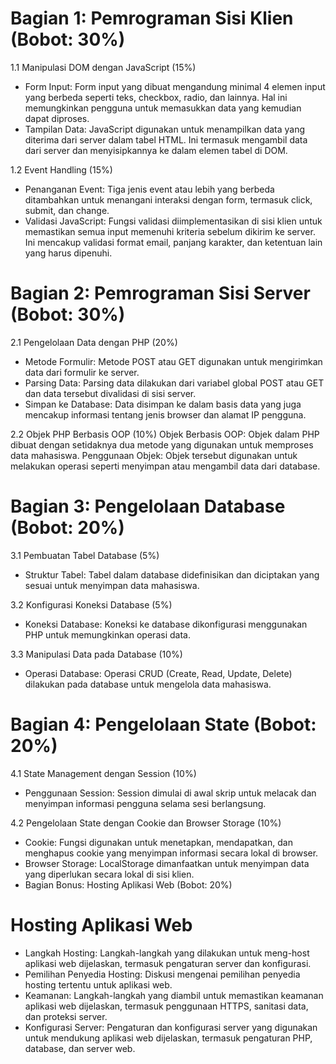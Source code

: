 # Bagian 1: Pemrograman Sisi Klien (Bobot: 30%)

1.1 Manipulasi DOM dengan JavaScript (15%)
- Form Input: Form input yang dibuat mengandung minimal 4 elemen input yang berbeda seperti teks, checkbox, radio, dan lainnya. Hal ini memungkinkan pengguna untuk memasukkan data yang kemudian dapat diproses.
- Tampilan Data: JavaScript digunakan untuk menampilkan data yang diterima dari server dalam tabel HTML. Ini termasuk mengambil data dari server dan menyisipkannya ke dalam elemen tabel di DOM.

1.2 Event Handling (15%)
- Penanganan Event: Tiga jenis event atau lebih yang berbeda ditambahkan untuk menangani interaksi dengan form, termasuk click, submit, dan change.
- Validasi JavaScript: Fungsi validasi diimplementasikan di sisi klien untuk memastikan semua input memenuhi kriteria sebelum dikirim ke server. Ini mencakup validasi format email, panjang karakter, dan ketentuan lain yang harus dipenuhi.

# Bagian 2: Pemrograman Sisi Server (Bobot: 30%)

2.1 Pengelolaan Data dengan PHP (20%)
- Metode Formulir: Metode POST atau GET digunakan untuk mengirimkan data dari formulir ke server.
- Parsing Data: Parsing data dilakukan dari variabel global POST atau GET dan data tersebut divalidasi di sisi server.
- Simpan ke Database: Data disimpan ke dalam basis data yang juga mencakup informasi tentang jenis browser dan alamat IP pengguna.

2.2 Objek PHP Berbasis OOP (10%)
Objek Berbasis OOP: Objek dalam PHP dibuat dengan setidaknya dua metode yang digunakan untuk memproses data mahasiswa.
Penggunaan Objek: Objek tersebut digunakan untuk melakukan operasi seperti menyimpan atau mengambil data dari database.

# Bagian 3: Pengelolaan Database (Bobot: 20%)

3.1 Pembuatan Tabel Database (5%)
- Struktur Tabel: Tabel dalam database didefinisikan dan diciptakan yang sesuai untuk menyimpan data mahasiswa.

3.2 Konfigurasi Koneksi Database (5%)
- Koneksi Database: Koneksi ke database dikonfigurasi menggunakan PHP untuk memungkinkan operasi data.

3.3 Manipulasi Data pada Database (10%)
- Operasi Database: Operasi CRUD (Create, Read, Update, Delete) dilakukan pada database untuk mengelola data mahasiswa.

# Bagian 4: Pengelolaan State (Bobot: 20%)

4.1 State Management dengan Session (10%)
- Penggunaan Session: Session dimulai di awal skrip untuk melacak dan menyimpan informasi pengguna selama sesi berlangsung.

4.2 Pengelolaan State dengan Cookie dan Browser Storage (10%)
- Cookie: Fungsi digunakan untuk menetapkan, mendapatkan, dan menghapus cookie yang menyimpan informasi secara lokal di browser.
- Browser Storage: LocalStorage dimanfaatkan untuk menyimpan data yang diperlukan secara lokal di sisi klien.
- Bagian Bonus: Hosting Aplikasi Web (Bobot: 20%)

# Hosting Aplikasi Web
- Langkah Hosting: Langkah-langkah yang dilakukan untuk meng-host aplikasi web dijelaskan, termasuk pengaturan server dan konfigurasi.
- Pemilihan Penyedia Hosting: Diskusi mengenai pemilihan penyedia hosting tertentu untuk aplikasi web.
- Keamanan: Langkah-langkah yang diambil untuk memastikan keamanan aplikasi web dijelaskan, termasuk penggunaan HTTPS, sanitasi data, dan proteksi server.
- Konfigurasi Server: Pengaturan dan konfigurasi server yang digunakan untuk mendukung aplikasi web dijelaskan, termasuk pengaturan PHP, database, dan server web.
